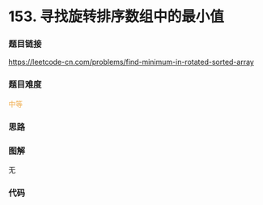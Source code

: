 # 153. 寻找旋转排序数组中的最小值

### 题目链接

https://leetcode-cn.com/problems/find-minimum-in-rotated-sorted-array

### 题目难度

<font color=#F0AD4E>中等</font>

### 思路



### 图解

无

### 代码

```python
```